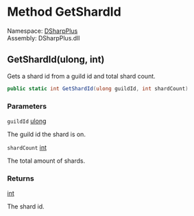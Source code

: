 # Method GetShardId

Namespace: [DSharpPlus](DSharpPlus.md)  
Assembly: DSharpPlus.dll

## <a id="DSharpPlus_Utilities_GetShardId_System_UInt64_System_Int32_"></a>GetShardId\(ulong, int\)

Gets a shard id from a guild id and total shard count.

```csharp
public static int GetShardId(ulong guildId, int shardCount)
```

### Parameters

`guildId` [ulong](https://learn.microsoft.com/dotnet/api/system.uint64)

The guild id the shard is on.

`shardCount` [int](https://learn.microsoft.com/dotnet/api/system.int32)

The total amount of shards.

### Returns

[int](https://learn.microsoft.com/dotnet/api/system.int32)

The shard id.

